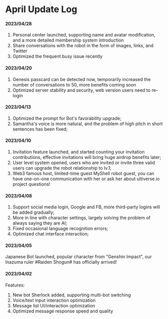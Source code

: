 # April Update Log

#### 2023/04/28

1. Personal center launched, supporting name and avatar modification, and a more detailed membership system introduction
2. Share conversations with the robot in the form of images, links, and Twitter
3. Optimized the frequent busy issue recently

#### 2023/04/20

1. Genesis passcard can be detected now, temporarily increased the number of conversations to 50, more benefits coming soon
2. Optimized server stability and security, web version users need to re-login

#### 2023/04/13

1. Optimized the prompt for Bot's favorability upgrade;
2. Samantha's voice is more natural, and the problem of high pitch in short sentences has been fixed;

#### 2023/04/10

1. Invitation feature launched, and started counting your invitation contributions, effective invitations will bring huge airdrop benefits later;
2. User level system opened, users who are invited or invite three valid users can upgrade the robot relationship to lv.1;
3. Web3 famous host, limited-time guest MyShell robot guest, you can have one-on-one communication with her or ask her about ultiverse.io project questions!

#### 2023/04/08

1. Support social media login, Google and FB, more third-party logins will be added gradually;
2. More in line with character settings, largely solving the problem of always saying they are AI;
3. Fixed occasional language recognition errors;
4. Optimized chat interface interaction;

#### 2023/04/05

Japanese Bot launched, popular character from "Genshin Impact", our Inazuma ruler #Raiden Shogun# has officially arrived!

#### 2023/04/02

Features:

1. New bot Sherlock added, supporting multi-bot switching
2. Voice/text input interaction optimization
3. Message list UI/interaction optimization
4. Optimized message response speed and quality
